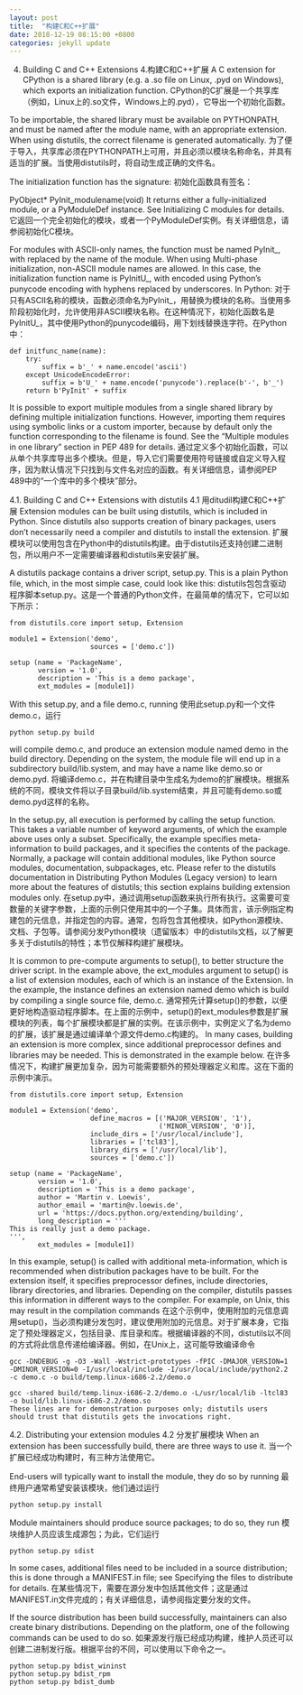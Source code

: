 ```yaml
---
layout: post
title:  "构建C和C++扩展"
date: 2018-12-19 08:15:00 +0800
categories: jekyll update
---
```

4. Building C and C++ Extensions
4.构建C和C++扩展
A C extension for CPython is a shared library (e.g. a .so file on Linux, .pyd on Windows), which exports an initialization function.
CPython的C扩展是一个共享库（例如，Linux上的.so文件，Windows上的.pyd），它导出一个初始化函数。

To be importable, the shared library must be available on PYTHONPATH, and must be named after the module name, with an appropriate extension. When using distutils, the correct filename is generated automatically.
为了便于导入，共享库必须在PYTHONPATH上可用，并且必须以模块名称命名，并具有适当的扩展。当使用distutils时，将自动生成正确的文件名。

The initialization function has the signature:
初始化函数具有签名：

PyObject* PyInit_modulename(void)
It returns either a fully-initialized module, or a PyModuleDef instance. See Initializing C modules for details.
它返回一个完全初始化的模块，或者一个PyModuleDef实例。有关详细信息，请参阅初始化C模块。

For modules with ASCII-only names, the function must be named PyInit_<modulename>, with <modulename> replaced by the name of the module. When using Multi-phase initialization, non-ASCII module names are allowed. In this case, the initialization function name is PyInitU_<modulename>, with <modulename> encoded using Python’s punycode encoding with hyphens replaced by underscores. In Python:
对于只有ASCII名称的模块，函数必须命名为PyInit_<module name>，用<module name>替换为模块的名称。当使用多阶段初始化时，允许使用非ASCII模块名称。在这种情况下，初始化函数名是PyInitU_<modulename>，其中<modulename>使用Python的punycode编码，用下划线替换连字符。在Python中：
```
def initfunc_name(name):
    try:
        suffix = b'_' + name.encode('ascii')
    except UnicodeEncodeError:
        suffix = b'U_' + name.encode('punycode').replace(b'-', b'_')
    return b'PyInit' + suffix
```
It is possible to export multiple modules from a single shared library by defining multiple initialization functions. However, importing them requires using symbolic links or a custom importer, because by default only the function corresponding to the filename is found. See the “Multiple modules in one library” section in PEP 489 for details.
通过定义多个初始化函数，可以从单个共享库导出多个模块。但是，导入它们需要使用符号链接或自定义导入程序，因为默认情况下只找到与文件名对应的函数。有关详细信息，请参阅PEP 489中的“一个库中的多个模块”部分。

4.1. Building C and C++ Extensions with distutils
4.1 用ditudil构建C和C++扩展
Extension modules can be built using distutils, which is included in Python. Since distutils also supports creation of binary packages, users don’t necessarily need a compiler and distutils to install the extension.
扩展模块可以使用包含在Python中的distutils构建。由于distutils还支持创建二进制包，所以用户不一定需要编译器和distutils来安装扩展。


A distutils package contains a driver script, setup.py. This is a plain Python file, which, in the most simple case, could look like this:
distutils包包含驱动程序脚本setup.py。这是一个普通的Python文件，在最简单的情况下，它可以如下所示：
```
from distutils.core import setup, Extension

module1 = Extension('demo',
                    sources = ['demo.c'])

setup (name = 'PackageName',
       version = '1.0',
       description = 'This is a demo package',
       ext_modules = [module1])
```       
With this setup.py, and a file demo.c, running
使用此setup.py和一个文件demo.c，运行
```
python setup.py build
```
will compile demo.c, and produce an extension module named demo in the build directory. Depending on the system, the module file will end up in a subdirectory build/lib.system, and may have a name like demo.so or demo.pyd.
将编译demo.c，并在构建目录中生成名为demo的扩展模块。根据系统的不同，模块文件将以子目录build/lib.system结束，并且可能有demo.so或demo.pyd这样的名称。

In the setup.py, all execution is performed by calling the setup function. This takes a variable number of keyword arguments, of which the example above uses only a subset. Specifically, the example specifies meta-information to build packages, and it specifies the contents of the package. Normally, a package will contain additional modules, like Python source modules, documentation, subpackages, etc. Please refer to the distutils documentation in Distributing Python Modules (Legacy version) to learn more about the features of distutils; this section explains building extension modules only.
在setup.py中，通过调用setup函数来执行所有执行。这需要可变数量的关键字参数，上面的示例只使用其中的一个子集。具体而言，该示例指定构建包的元信息，并指定包的内容。通常，包将包含其他模块，如Python源模块、文档、子包等。请参阅分发Python模块（遗留版本）中的distutils文档，以了解更多关于distutils的特性；本节仅解释构建扩展模块。

It is common to pre-compute arguments to setup(), to better structure the driver script. In the example above, the ext_modules argument to setup() is a list of extension modules, each of which is an instance of the Extension. In the example, the instance defines an extension named demo which is build by compiling a single source file, demo.c.
通常预先计算setup()的参数，以便更好地构造驱动程序脚本。在上面的示例中，setup()的ext_modules参数是扩展模块的列表，每个扩展模块都是扩展的实例。在该示例中，实例定义了名为demo的扩展，该扩展是通过编译单个源文件demo.c构建的。
In many cases, building an extension is more complex, since additional preprocessor defines and libraries may be needed. This is demonstrated in the example below.
在许多情况下，构建扩展更加复杂，因为可能需要额外的预处理器定义和库。这在下面的示例中演示。
```
from distutils.core import setup, Extension

module1 = Extension('demo',
                    define_macros = [('MAJOR_VERSION', '1'),
                                     ('MINOR_VERSION', '0')],
                    include_dirs = ['/usr/local/include'],
                    libraries = ['tcl83'],
                    library_dirs = ['/usr/local/lib'],
                    sources = ['demo.c'])

setup (name = 'PackageName',
       version = '1.0',
       description = 'This is a demo package',
       author = 'Martin v. Loewis',
       author_email = 'martin@v.loewis.de',
       url = 'https://docs.python.org/extending/building',
       long_description = '''
This is really just a demo package.
''',
       ext_modules = [module1])
```
In this example, setup() is called with additional meta-information, which is recommended when distribution packages have to be built. For the extension itself, it specifies preprocessor defines, include directories, library directories, and libraries. Depending on the compiler, distutils passes this information in different ways to the compiler. For example, on Unix, this may result in the compilation commands
在这个示例中，使用附加的元信息调用setup()，当必须构建分发包时，建议使用附加的元信息。对于扩展本身，它指定了预处理器定义，包括目录、库目录和库。根据编译器的不同，distutils以不同的方式将此信息传递给编译器。例如，在Unix上，这可能导致编译命令
```
gcc -DNDEBUG -g -O3 -Wall -Wstrict-prototypes -fPIC -DMAJOR_VERSION=1 -DMINOR_VERSION=0 -I/usr/local/include -I/usr/local/include/python2.2 -c demo.c -o build/temp.linux-i686-2.2/demo.o

gcc -shared build/temp.linux-i686-2.2/demo.o -L/usr/local/lib -ltcl83 -o build/lib.linux-i686-2.2/demo.so
These lines are for demonstration purposes only; distutils users should trust that distutils gets the invocations right.
```
4.2. Distributing your extension modules
4.2 分发扩展模块
When an extension has been successfully build, there are three ways to use it.
当一个扩展已经成功构建时，有三种方法使用它。

End-users will typically want to install the module, they do so by running
最终用户通常希望安装该模块，他们通过运行
```
python setup.py install
```
Module maintainers should produce source packages; to do so, they run
模块维护人员应该生成源包；为此，它们运行
```
python setup.py sdist
```
In some cases, additional files need to be included in a source distribution; this is done through a MANIFEST.in file; see Specifying the files to distribute for details.
在某些情况下，需要在源分发中包括其他文件；这是通过MANIFEST.in文件完成的；有关详细信息，请参阅指定要分发的文件。

If the source distribution has been build successfully, maintainers can also create binary distributions. Depending on the platform, one of the following commands can be used to do so.
如果源发行版已经成功构建，维护人员还可以创建二进制发行版。根据平台的不同，可以使用以下命令之一。
```
python setup.py bdist_wininst
python setup.py bdist_rpm
python setup.py bdist_dumb
```